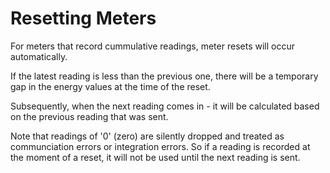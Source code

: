# Resetting Meters

For meters that record cummulative readings, meter resets will occur automatically.

If the latest reading is less than the previous one, there will be a temporary  gap in the energy values at the time of the reset.

Subsequently, when the next reading comes in - it will be calculated based on the previous reading that was sent.



Note that  readings of '0' (zero) are silently dropped and treated as communciation errors or integration errors. So if a reading is recorded at the moment of a reset, it will not be used until the next reading is sent.
